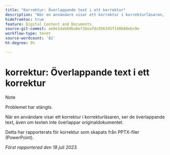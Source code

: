 ```yaml
---
title: "Korrektur: Överlappande text i ett korrektur"
description: "När en användare visar ett korrektur i korrekturläsaren, ser de överlappande text även om texten inte överlappar originaldokumentet. "
hidefromtoc: true
feature: Digital Content and Documents
source-git-commit: ae8e1dab69ba6ef16ea7dc056345f140b80ebc9e
workflow-type: tm+mt
source-wordcount: '82'
ht-degree: 0%

---
```



# korrektur: Överlappande text i ett korrektur

>[!NOTE]
>
>Problemet har stängts.

När en användare visar ett korrektur i korrekturläsaren, ser de överlappande text, även om texten inte överlappar originaldokumentet.

Detta har rapporterats för korrektur som skapats från PPTX-filer (PowerPoint).

_Först rapporterad den 18 juli 2023._

